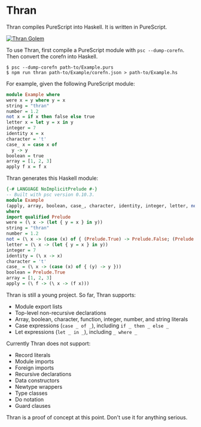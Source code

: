 # Thran

Thran compiles PureScript into Haskell.
It is written in PureScript.

[![Thran Golem](https://i.imgur.com/iwbcQjm.jpg)](http://gatherer.wizards.com/Pages/Card/Details.aspx?multiverseid=423539)

To use Thran, first compile a PureScript module with `psc --dump-corefn`.
Then convert the corefn into Haskell.

``` shell
$ psc --dump-corefn path-to/Example.purs
$ npm run thran path-to/Example/corefn.json > path-to/Example.hs
```

For example, given the following PureScript module:

``` purescript
module Example where
were x = y where y = x
string = "thran"
number = 1.2
not x = if x then false else true
letter x = let y = x in y
integer = 7
identity x = x
character = 't'
case_ x = case x of
  y -> y
boolean = true
array = [1, 2, 3]
apply f x = f x
```

Thran generates this Haskell module:

``` haskell
{-# LANGUAGE NoImplicitPrelude #-}
-- Built with psc version 0.10.3.
module Example
(apply, array, boolean, case_, character, identity, integer, letter, not, number, string, were)
where
import qualified Prelude
were = (\ x -> (let { y = x } in y))
string = "thran"
number = 1.2
not = (\ x -> (case (x) of { (Prelude.True) -> Prelude.False; (Prelude.False) -> Prelude.True }))
letter = (\ x -> (let { y = x } in y))
integer = 7
identity = (\ x -> x)
character = 't'
case_ = (\ x -> (case (x) of { (y) -> y }))
boolean = Prelude.True
array = [1, 2, 3]
apply = (\ f -> (\ x -> (f x)))
```

Thran is still a young project.
So far, Thran supports:

- Module export lists
- Top-level non-recursive declarations
- Array, boolean, character, function, integer, number, and string literals
- Case expressions (`case _ of _`), including `if _ then _ else _`
- Let expressions (`let _ in _`), including `_ where _`

Currently Thran does not support:

- Record literals
- Module imports
- Foreign imports
- Recursive declarations
- Data constructors
- Newtype wrappers
- Type classes
- Do notation
- Guard clauses

Thran is a proof of concept at this point.
Don't use it for anything serious.
